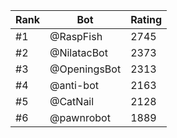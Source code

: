 Rank|Bot|Rating
---|---|---
#1|@RaspFish|2745
#2|@NilatacBot|2373
#3|@OpeningsBot|2313
#4|@anti-bot|2163
#5|@CatNail|2128
#6|@pawnrobot|1889
